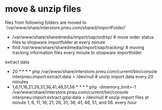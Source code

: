 # move & unzip files

files from following folders are moved to \`/var/www/share/interstore.pneu.com/shared/importFolder/\`

* /var/www/share/sharedmedia/import/sap/ordrsp/   # move order status files to shopware importfolder at every minute
* find /var/www/share/sharedmedia/import/sap/tracking/  # moving tracking information files every minute to shopware importfolder

extract data

* 20 \* \* \* \* php /var/www/share/interstore.pneu.com/current/bin/console interpneu:import:extract:data > /dev/null # unzip import data every 20 minutes
* 1,6,11,16,21,26,31,36,41,46,51,56 \* \* \* \* php -dmemory\_limit=-1 /var/www/share/interstore.pneu.com/current/bin/console interpneu:import:extract:gzip:data > /dev/null # unzip import files at minute 1, 6, 11, 16, 21, 26, 31, 36, 41, 46, 51, and 56. every hour
